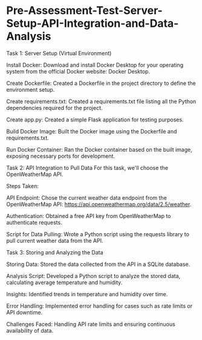 # Pre-Assessment-Test-Server-Setup-API-Integration-and-Data-Analysis

Task 1: Server Setup (Virtual Environment)

Install Docker:
Download and install Docker Desktop for your operating system from the official Docker website: Docker Desktop.

Create Dockerfile:
Created a Dockerfile in the project directory to define the environment setup.

Create requirements.txt:
Created a requirements.txt file listing all the Python dependencies required for the project.

Create app.py:
Created a simple Flask application for testing purposes.

Build Docker Image:
Built the Docker image using the Dockerfile and requirements.txt.

Run Docker Container:
Ran the Docker container based on the built image, exposing necessary ports for development.

Task 2: API Integration to Pull Data
For this task, we'll choose the OpenWeatherMap API.

Steps Taken:

API Endpoint:
Chose the current weather data endpoint from the OpenWeatherMap API: https://api.openweathermap.org/data/2.5/weather.

Authentication:
Obtained a free API key from OpenWeatherMap to authenticate requests.

Script for Data Pulling:
Wrote a Python script using the requests library to pull current weather data from the API.

Task 3: Storing and Analyzing the Data

Storing Data:
Stored the data collected from the API in a SQLite database.

Analysis Script:
Developed a Python script to analyze the stored data, calculating average temperature and humidity.

Insights:
Identified trends in temperature and humidity over time.

Error Handling:
Implemented error handling for cases such as rate limits or API downtime.

Challenges Faced:
Handling API rate limits and ensuring continuous availability of data.
